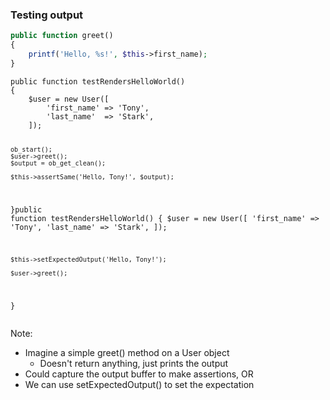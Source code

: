 ### Testing output

```php
public function greet()
{
    printf('Hello, %s!', $this->first_name);
}
```
<!-- .element: class="fragment" data-fragment-index="0" -->

<div class="fragment-replacement">
    <pre class="fragment" data-fragment-index="1"><code class="hljs lang-php fragment fade-out" data-fragment-index="2">public function testRendersHelloWorld()
{
    $user = new User([
        'first_name' => 'Tony',
        'last_name'  => 'Stark',
    ]);

    ob_start();
    $user->greet();
    $output = ob_get_clean();

    $this->assertSame('Hello, Tony!', $output);
}</code><code class="hljs lang-php fragment fade-in" data-fragment-index="2">public function testRendersHelloWorld()
{
    $user = new User([
        'first_name' => 'Tony',
        'last_name'  => 'Stark',
    ]);

    $this->setExpectedOutput('Hello, Tony!');

    $user->greet();
}</code></pre></div>
</div>

Note:

* Imagine a simple greet() method on a User object
    - Doesn't return anything, just prints the output
* Could capture the output buffer to make assertions, OR
* We can use setExpectedOutput() to set the expectation
